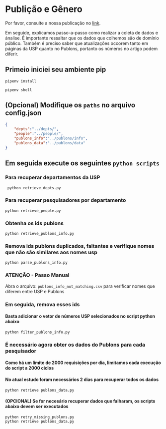 # Publição e Gênero

Por favor, consulte a nossa publicação no [link]().

Em seguide, explicamos passo-a-passo como realizar a coleta de dados e ánalise.
É importante ressaltar que os dados que colhemos são de domínio público.
Também é preciso saber que atualizações occorem tanto em páginas da USP quanto no Publons, portanto os números no artigo podem diferir.

## Primeio iniciei seu ambiente pip

```
pipenv install
```

```
pipenv shell
```
## (Opcional) Modifique os `paths` no arquivo config.json

```json
{
    "depts":"../depts/",
    "people":"../people/",
    "publons_info":"../publons/info",
    "publons_data":"../publons/data"
}
```

## Em seguida execute os seguintes `python scripts`

### Para recuperar departamentos da USP

```
 python retrieve_depts.py
```

### Para recuperar pesquisadores por departamento

```
python retrieve_people.py
```

### Obtenha os ids publons

```
python retrieve_publons_info.py
```

### Remova ids publons duplicados, faltantes e verifique nomes que não são similares aos nomes usp

```
python parse_publons_info.py
```

### ATENÇÃO - Passo Manual

Abra o arquivo: `publons_info_not_matching.csv` para verificar nomes que diferem entre USP e Publons

### Em seguida, remova esses ids
#### Basta adicionar o vetor de números USP selecionados no script python abaixo

```
python filter_publons_info.py
```

### É necessário agora obter os dados do Publons para cada pesquisador
#### Como há um limite de 2000 requisições por dia, limitamos cada execução do script a 2000 ciclos
#### No atual estudo foram necessários 2 dias para recuperar todos os dados
```
python retrieve publons_data.py
```
#### (OPCIONAL) Se for necesário recuperar dados que falharam, os scripts abaixo devem ser executados

```
python retry_missing_publons.py
python retrieve publons_data.py
```

